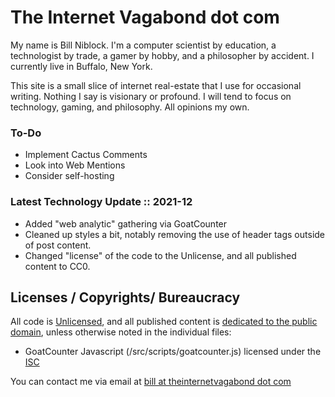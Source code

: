 # The Internet Vagabond dot com

My name is Bill Niblock. I'm a computer scientist by education, a technologist
by trade, a gamer by hobby, and a philosopher by accident. I currently live in
Buffalo, New York.

This site is a small slice of internet real-estate that I use for occasional
writing. Nothing I say is visionary or profound. I will tend to focus on
technology, gaming, and philosophy. All opinions my own.

### To-Do
* Implement Cactus Comments
* Look into Web Mentions
* Consider self-hosting

### Latest Technology Update :: 2021-12
* Added "web analytic" gathering via GoatCounter
* Cleaned up styles a bit, notably removing the use of header tags outside of
    post content.
* Changed "license" of the code to the Unlicense, and all published content to
    CC0.

## Licenses / Copyrights/ Bureaucracy

All code is [Unlicensed](https://unlicense.org/), and all published content is
[dedicated to the public
domain](https://creativecommons.org/publicdomain/zero/1.0/), unless otherwise
noted in the individual files:

* GoatCounter Javascript (/src/scripts/goatcounter.js) licensed under the
    [ISC](https://opensource.org/licenses/ISC)

You can contact me via email at [bill at theinternetvagabond dot
com](mailto:bill@theinternetvagabond.com)
